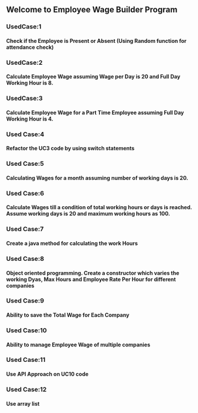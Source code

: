 ## Welcome to Employee Wage Builder Program
### UsedCase:1 
#### Check if the Employee is Present or Absent (Using Random function for attendance check)
### UsedCase:2
#### Calculate Employee Wage assuming Wage per Day is 20 and Full Day Working Hour is 8.
### UsedCase:3
#### Calculate Employee Wage for a Part Time Employee assuming Full Day Working Hour is 4.
### Used Case:4
#### Refactor the UC3 code by using switch statements
### Used Case:5
#### Calculating Wages for a month assuming number of working days is 20.
### Used Case:6
#### Calculate Wages till a condition of total working hours or days is reached. Assume working days is 20 and maximum working hours as 100.
### Used Case:7
#### Create a java method for calculating the work Hours
### Used Case:8
#### Object oriented programming. Create a constructor which varies the working Dyas, Max Hours and Employee Rate Per Hour for different companies
### Used Case:9
#### Ability to save the Total Wage for Each Company 
### Used Case:10
#### Ability to manage Employee Wage of multiple companies
### Used Case:11
#### Use API Approach on UC10 code
### Used Case:12
#### Use array list
